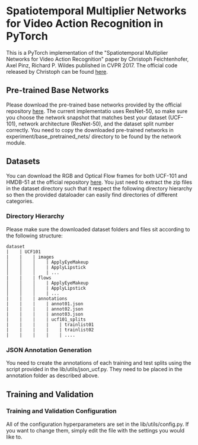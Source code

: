 # Spatiotemporal Multiplier Networks for Video Action Recognition in PyTorch

This is a PyTorch implementation of the "Spatiotemporal Multiplier Networks for Video Action Recognition" paper by Christoph Feichtenhofer, Axel Pinz, Richard P. Wildes published in CVPR 2017. The official code released by Christoph can be found [here](https://github.com/feichtenhofer/st-resnet).

## Pre-trained Base Networks
Please download the pre-trained base networks provided by the official repository [here](https://github.com/feichtenhofer/st-resnet#models-st-mulnet). The current implementatio uses ResNet-50, so make sure you choose the network snapshot that matches best your dataset (UCF-101), network architecture (ResNet-50), and the dataset split number correctly.
You need to copy the downloaded pre-trained networks in experiment/base_pretrained_nets/ directory to be found by the network module.

## Datasets
You can download the RGB and Optical Flow frames for both UCF-101 and HMDB-51 at the official repository [here](https://github.com/feichtenhofer/st-resnet#models-st-mulnet). You just need to extract the zip files in the dataset directory such that it respect the following directory hierarchy so then the provided dataloader can easily find directories of different categories.

### Directory Hierarchy
Please make sure the downloaded dataset folders and files sit according to the following structure:

```
dataset
|    | UCF101
|    |    | images
│    │    │    | ApplyEyeMakeup  
│    │    │    | ApplyLipstick  
│    │    │    | ...  
|    |    | flows
│    │    │    | ApplyEyeMakeup  
│    │    │    | ApplyLipstick  
│    │    │    | ...  
|    |    | annotations
|    |    |    | annot01.json
|    |    |    | annot02.json
|    |    |    | annot03.json
|    |    |    | ucf101_splits
|    |    |    |    | trainlist01
|    |    |    |    | trainlist02
|    |    |    |    | ....
```
### JSON Annotation Generation
You need to create the annotations of each training and test splits using the script provided in the lib/utils/json_ucf.py. They need to be placed in the annotation folder as described above.

## Training and Validation

### Training and Validation Configuration
All of the configuration hyperparameters are set in the lib/utils/config.py. If you want to change them, simply edit the file with the settings you would like to.





